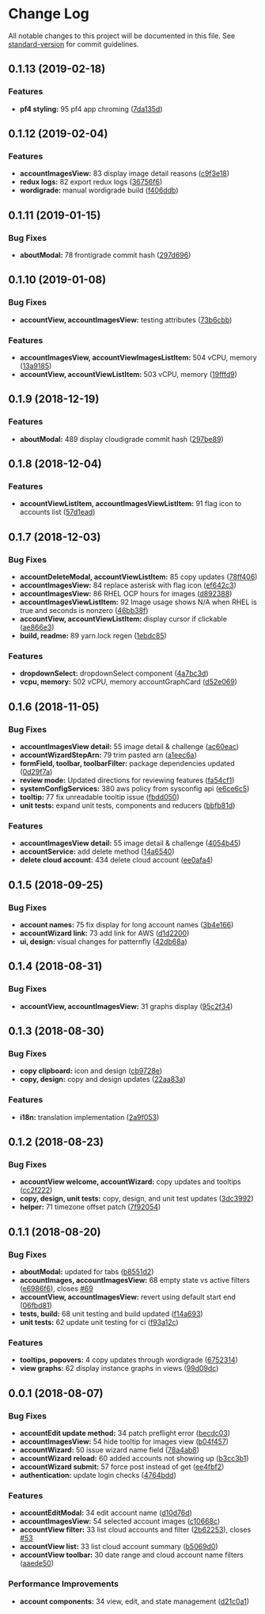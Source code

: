 # Change Log

All notable changes to this project will be documented in this file. See [standard-version](https://github.com/conventional-changelog/standard-version) for commit guidelines.

<a name="0.1.13"></a>
## 0.1.13 (2019-02-18)


### Features

* **pf4 styling:** 95 pf4 app chroming ([7da135d](https://gitlab.com/cloudigrade/frontigrade/commit/7da135d))



<a name="0.1.12"></a>
## 0.1.12 (2019-02-04)


### Features

* **accountImagesView:** 83 display image detail reasons ([c9f3e18](https://gitlab.com/cloudigrade/frontigrade/commit/c9f3e18))
* **redux logs:** 82 export redux logs ([36756f6](https://gitlab.com/cloudigrade/frontigrade/commit/36756f6))
* **wordigrade:** manual wordigrade build ([f406ddb](https://gitlab.com/cloudigrade/frontigrade/commit/f406ddb))



<a name="0.1.11"></a>
## 0.1.11 (2019-01-15)


### Bug Fixes

* **aboutModal:** 78 frontigrade commit hash ([297d696](https://gitlab.com/cloudigrade/frontigrade/commit/297d696))



<a name="0.1.10"></a>
## 0.1.10 (2019-01-08)


### Bug Fixes

* **accountView, accountImagesView:** testing attributes ([73b6cbb](https://gitlab.com/cloudigrade/frontigrade/commit/73b6cbb))


### Features

* **accountImagesView, accountViewImagesListItem:** 504 vCPU, memory ([13a9185](https://gitlab.com/cloudigrade/frontigrade/commit/13a9185))
* **accountView, accountViewListItem:** 503 vCPU, memory ([19fffd9](https://gitlab.com/cloudigrade/frontigrade/commit/19fffd9))



<a name="0.1.9"></a>
## 0.1.9 (2018-12-19)


### Features

* **aboutModal:** 489 display cloudigrade commit hash ([297be89](https://gitlab.com/cloudigrade/frontigrade/commit/297be89))



<a name="0.1.8"></a>
## 0.1.8 (2018-12-04)


### Features

* **accountViewListItem, accountImagesViewListItem:** 91 flag icon to accounts list ([57d1ead](https://gitlab.com/cloudigrade/frontigrade/commit/57d1ead))



<a name="0.1.7"></a>
## 0.1.7 (2018-12-03)


### Bug Fixes

* **accountDeleteModal, accountViewListItem:** 85 copy updates ([78ff406](https://gitlab.com/cloudigrade/frontigrade/commit/78ff406))
* **accountImagesView:** 84 replace asterisk with flag icon ([ef642c3](https://gitlab.com/cloudigrade/frontigrade/commit/ef642c3))
* **accountImagesView:** 86 RHEL OCP hours for images ([d892388](https://gitlab.com/cloudigrade/frontigrade/commit/d892388))
* **accountImagesViewListItem:** 92 Image usage shows N/A when RHEL is true and seconds is nonzero ([46bb38f](https://gitlab.com/cloudigrade/frontigrade/commit/46bb38f))
* **accountView, accountViewListItem:** display cursor if clickable ([ae866e3](https://gitlab.com/cloudigrade/frontigrade/commit/ae866e3))
* **build, readme:** 89 yarn.lock regen ([1ebdc85](https://gitlab.com/cloudigrade/frontigrade/commit/1ebdc85))


### Features

* **dropdownSelect:** dropdownSelect component ([4a7bc3d](https://gitlab.com/cloudigrade/frontigrade/commit/4a7bc3d))
* **vcpu, memory:** 502 vCPU, memory accountGraphCard ([d52e069](https://gitlab.com/cloudigrade/frontigrade/commit/d52e069))



<a name="0.1.6"></a>
## 0.1.6 (2018-11-05)


### Bug Fixes

* **accountImagesView detail:** 55 image detail & challenge ([ac60eac](https://gitlab.com/cloudigrade/frontigrade/commit/ac60eac))
* **accountWizardStepArn:** 79 trim pasted arn ([a1eec6a](https://gitlab.com/cloudigrade/frontigrade/commit/a1eec6a))
* **formField, toolbar, toolbarFilter:** package dependencies updated ([0d29f7a](https://gitlab.com/cloudigrade/frontigrade/commit/0d29f7a))
* **review mode:** Updated directions for reviewing features ([fa54cf1](https://gitlab.com/cloudigrade/frontigrade/commit/fa54cf1))
* **systemConfigServices:** 380 aws policy from sysconfig api ([e6ce6c5](https://gitlab.com/cloudigrade/frontigrade/commit/e6ce6c5))
* **tooltip:** 77 fix unreadable tooltip issue ([fbdd050](https://gitlab.com/cloudigrade/frontigrade/commit/fbdd050))
* **unit tests:** expand unit tests, components and reducers ([bbfb81d](https://gitlab.com/cloudigrade/frontigrade/commit/bbfb81d))


### Features

* **accountImagesView detail:** 55 image detail & challenge ([4054b45](https://gitlab.com/cloudigrade/frontigrade/commit/4054b45))
* **accountService:** add delete method ([14a6540](https://gitlab.com/cloudigrade/frontigrade/commit/14a6540))
* **delete cloud account:** 434 delete cloud account ([ee0afa4](https://gitlab.com/cloudigrade/frontigrade/commit/ee0afa4))



<a name="0.1.5"></a>
## 0.1.5 (2018-09-25)


### Bug Fixes

* **account names:** 75 fix display for long account names ([3b4e166](https://gitlab.com/cloudigrade/frontigrade/commit/3b4e166))
* **accountWizard link:** 73 add link for AWS ([d1d2200](https://gitlab.com/cloudigrade/frontigrade/commit/d1d2200))
* **ui, design:** visual changes for patternfly ([42db68a](https://gitlab.com/cloudigrade/frontigrade/commit/42db68a))



<a name="0.1.4"></a>
## 0.1.4 (2018-08-31)


### Bug Fixes

* **accountView, accountImagesView:** 31 graphs display ([95c2f34](https://gitlab.com/cloudigrade/frontigrade/commit/95c2f34))



<a name="0.1.3"></a>
## 0.1.3 (2018-08-30)


### Bug Fixes

* **copy clipboard:** icon and design ([cb9728e](https://gitlab.com/cloudigrade/frontigrade/commit/cb9728e))
* **copy, design:** copy and design updates ([22aa83a](https://gitlab.com/cloudigrade/frontigrade/commit/22aa83a))


### Features

* **i18n:** translation implementation ([2a9f053](https://gitlab.com/cloudigrade/frontigrade/commit/2a9f053))



<a name="0.1.2"></a>
## 0.1.2 (2018-08-23)


### Bug Fixes

* **accountView welcome, accountWizard:** copy updates and tooltips ([cc2f222](https://gitlab.com/cloudigrade/frontigrade/commit/cc2f222))
* **copy, design, unit tests:** copy, design, and unit test updates ([3dc3992](https://gitlab.com/cloudigrade/frontigrade/commit/3dc3992))
* **helper:** 71 timezone offset patch ([7f92054](https://gitlab.com/cloudigrade/frontigrade/commit/7f92054))



<a name="0.1.1"></a>
## 0.1.1 (2018-08-20)


### Bug Fixes

* **aboutModal:** updated for tabs ([b8551d2](https://gitlab.com/cloudigrade/frontigrade/commit/b8551d2))
* **accountImages, accountImagesView:** 68 empty state vs active filters ([e6986f6](https://gitlab.com/cloudigrade/frontigrade/commit/e6986f6)), closes [#69](https://gitlab.com/cloudigrade/frontigrade/issues/69)
* **accountView, accountImagesView:** revert using default start end ([06fbd81](https://gitlab.com/cloudigrade/frontigrade/commit/06fbd81))
* **tests, build:** 68 unit testing and build updated ([f14a693](https://gitlab.com/cloudigrade/frontigrade/commit/f14a693))
* **unit tests:** 62 update unit testing for ci ([f93a12c](https://gitlab.com/cloudigrade/frontigrade/commit/f93a12c))


### Features

* **tooltips, popovers:** 4 copy updates through wordigrade ([6752314](https://gitlab.com/cloudigrade/frontigrade/commit/6752314))
* **view graphs:** 62 display instance graphs in views ([99d09dc](https://gitlab.com/cloudigrade/frontigrade/commit/99d09dc))



<a name="0.0.1"></a>
## 0.0.1 (2018-08-07)


### Bug Fixes

* **accountEdit update method:** 34 patch preflight error ([becdc03](https://gitlab.com/cloudigrade/frontigrade/commit/becdc03))
* **accountImagesView:** 54 hide tooltip for images view ([b04f457](https://gitlab.com/cloudigrade/frontigrade/commit/b04f457))
* **accountWizard:** 50 issue wizard name field ([78a4ab8](https://gitlab.com/cloudigrade/frontigrade/commit/78a4ab8))
* **accountWizard reload:** 60 added accounts not showing up ([b3cc3b1](https://gitlab.com/cloudigrade/frontigrade/commit/b3cc3b1))
* **accountWizard submit:** 57 force post instead of get ([ee4fbf2](https://gitlab.com/cloudigrade/frontigrade/commit/ee4fbf2))
* **authentication:** update login checks ([4764bdd](https://gitlab.com/cloudigrade/frontigrade/commit/4764bdd))


### Features

* **accountEditModal:** 34 edit account name ([d10d76d](https://gitlab.com/cloudigrade/frontigrade/commit/d10d76d))
* **accountImagesView:** 54 selected account images ([c10668c](https://gitlab.com/cloudigrade/frontigrade/commit/c10668c))
* **accountView filter:** 33 list cloud accounts and filter ([2b62253](https://gitlab.com/cloudigrade/frontigrade/commit/2b62253)), closes [#53](https://gitlab.com/cloudigrade/frontigrade/issues/53)
* **accountView list:** 33 list cloud account summary ([b5069d0](https://gitlab.com/cloudigrade/frontigrade/commit/b5069d0))
* **accountView toolbar:** 30 date range and cloud account name filters ([aaede50](https://gitlab.com/cloudigrade/frontigrade/commit/aaede50))


### Performance Improvements

* **account components:** 34 view, edit, and state management ([d21c0a1](https://gitlab.com/cloudigrade/frontigrade/commit/d21c0a1))
